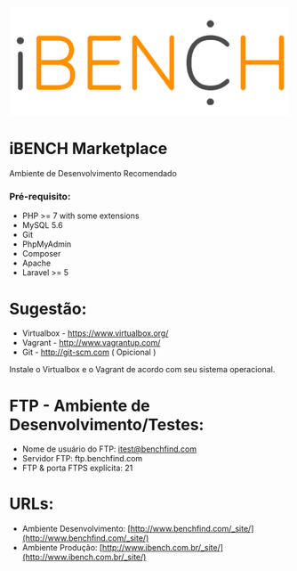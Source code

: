 ﻿![ibench_img logo](ibench_img.png)

iBENCH Marketplace
===========

Ambiente de Desenvolvimento Recomendado 

### Pré-requisito: 
- PHP >= 7 with some extensions
- MySQL 5.6
- Git
- PhpMyAdmin 
- Composer
- Apache
- Laravel >= 5


Sugestão: 
==============

- Virtualbox - https://www.virtualbox.org/
- Vagrant - http://www.vagrantup.com/
- Git - http://git-scm.com ( Opicional )

Instale o Virtualbox e o Vagrant de acordo com seu sistema operacional.


FTP - Ambiente de Desenvolvimento/Testes: 
==============

- Nome de usuário do FTP: itest@benchfind.com
- Servidor FTP: ftp.benchfind.com
- FTP & porta FTPS explícita:  21


URLs: 
==============

- Ambiente Desenvolvimento: [http://www.benchfind.com/_site/](http://www.benchfind.com/_site/)
- Ambiente Produção: [http://www.ibench.com.br/_site/](http://www.ibench.com.br/_site/)

